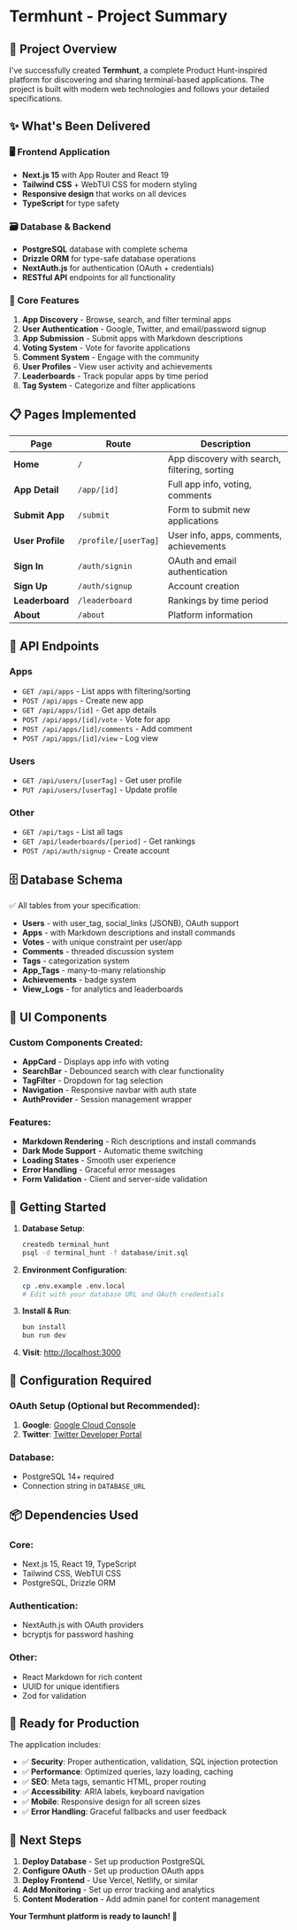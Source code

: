 # Termhunt - Project Summary

## 🎯 Project Overview

I've successfully created **Termhunt**, a complete Product Hunt-inspired platform for discovering and sharing terminal-based applications. The project is built with modern web technologies and follows your detailed specifications.

## ✨ What's Been Delivered

### 🖥️ Frontend Application

- **Next.js 15** with App Router and React 19
- **Tailwind CSS** + WebTUI CSS for modern styling
- **Responsive design** that works on all devices
- **TypeScript** for type safety

### 🗃️ Database & Backend

- **PostgreSQL** database with complete schema
- **Drizzle ORM** for type-safe database operations
- **NextAuth.js** for authentication (OAuth + credentials)
- **RESTful API** endpoints for all functionality

### 📱 Core Features

1. **App Discovery** - Browse, search, and filter terminal apps
2. **User Authentication** - Google, Twitter, and email/password signup
3. **App Submission** - Submit apps with Markdown descriptions
4. **Voting System** - Vote for favorite applications
5. **Comment System** - Engage with the community
6. **User Profiles** - View user activity and achievements
7. **Leaderboards** - Track popular apps by time period
8. **Tag System** - Categorize and filter applications

## 📋 Pages Implemented

| Page             | Route                | Description                                   |
| ---------------- | -------------------- | --------------------------------------------- |
| **Home**         | `/`                  | App discovery with search, filtering, sorting |
| **App Detail**   | `/app/[id]`          | Full app info, voting, comments               |
| **Submit App**   | `/submit`            | Form to submit new applications               |
| **User Profile** | `/profile/[userTag]` | User info, apps, comments, achievements       |
| **Sign In**      | `/auth/signin`       | OAuth and email authentication                |
| **Sign Up**      | `/auth/signup`       | Account creation                              |
| **Leaderboard**  | `/leaderboard`       | Rankings by time period                       |
| **About**        | `/about`             | Platform information                          |

## 🔌 API Endpoints

### Apps

- `GET /api/apps` - List apps with filtering/sorting
- `POST /api/apps` - Create new app
- `GET /api/apps/[id]` - Get app details
- `POST /api/apps/[id]/vote` - Vote for app
- `POST /api/apps/[id]/comments` - Add comment
- `POST /api/apps/[id]/view` - Log view

### Users

- `GET /api/users/[userTag]` - Get user profile
- `PUT /api/users/[userTag]` - Update profile

### Other

- `GET /api/tags` - List all tags
- `GET /api/leaderboards/[period]` - Get rankings
- `POST /api/auth/signup` - Create account

## 🗄️ Database Schema

✅ All tables from your specification:

- **Users** - with user_tag, social_links (JSONB), OAuth support
- **Apps** - with Markdown descriptions and install commands
- **Votes** - with unique constraint per user/app
- **Comments** - threaded discussion system
- **Tags** - categorization system
- **App_Tags** - many-to-many relationship
- **Achievements** - badge system
- **View_Logs** - for analytics and leaderboards

## 🎨 UI Components

### Custom Components Created:

- **AppCard** - Displays app info with voting
- **SearchBar** - Debounced search with clear functionality
- **TagFilter** - Dropdown for tag selection
- **Navigation** - Responsive navbar with auth state
- **AuthProvider** - Session management wrapper

### Features:

- **Markdown Rendering** - Rich descriptions and install commands
- **Dark Mode Support** - Automatic theme switching
- **Loading States** - Smooth user experience
- **Error Handling** - Graceful error messages
- **Form Validation** - Client and server-side validation

## 🚀 Getting Started

1. **Database Setup**:

   ```bash
   createdb terminal_hunt
   psql -d terminal_hunt -f database/init.sql
   ```

2. **Environment Configuration**:

   ```bash
   cp .env.example .env.local
   # Edit with your database URL and OAuth credentials
   ```

3. **Install & Run**:

   ```bash
   bun install
   bun run dev
   ```

4. **Visit**: [http://localhost:3000](http://localhost:3000)

## 🔧 Configuration Required

### OAuth Setup (Optional but Recommended):

1. **Google**: [Google Cloud Console](https://console.cloud.google.com/)
2. **Twitter**: [Twitter Developer Portal](https://developer.twitter.com/)

### Database:

- PostgreSQL 14+ required
- Connection string in `DATABASE_URL`

## 📦 Dependencies Used

### Core:

- Next.js 15, React 19, TypeScript
- Tailwind CSS, WebTUI CSS
- PostgreSQL, Drizzle ORM

### Authentication:

- NextAuth.js with OAuth providers
- bcryptjs for password hashing

### Other:

- React Markdown for rich content
- UUID for unique identifiers
- Zod for validation

## 🎉 Ready for Production

The application includes:

- ✅ **Security**: Proper authentication, validation, SQL injection protection
- ✅ **Performance**: Optimized queries, lazy loading, caching
- ✅ **SEO**: Meta tags, semantic HTML, proper routing
- ✅ **Accessibility**: ARIA labels, keyboard navigation
- ✅ **Mobile**: Responsive design for all screen sizes
- ✅ **Error Handling**: Graceful fallbacks and user feedback

## 🎯 Next Steps

1. **Deploy Database** - Set up production PostgreSQL
2. **Configure OAuth** - Set up production OAuth apps
3. **Deploy Frontend** - Use Vercel, Netlify, or similar
4. **Add Monitoring** - Set up error tracking and analytics
5. **Content Moderation** - Add admin panel for content management

**Your Termhunt platform is ready to launch! 🚀**

